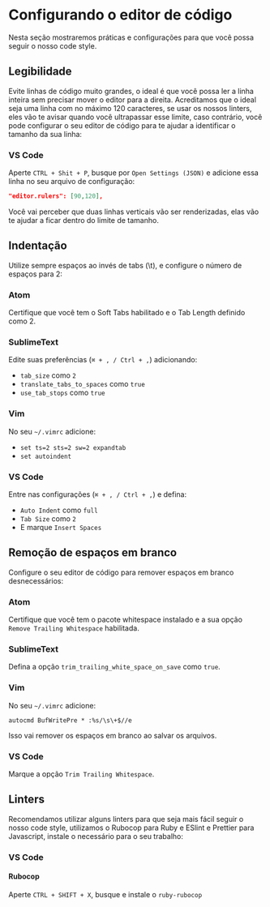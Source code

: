 Configurando o editor de código
===============================

Nesta seção mostraremos práticas e configurações para que você possa seguir o nosso code style.

## Legibilidade

Evite linhas de código muito grandes, o ideal é que você possa ler a linha inteira sem precisar
mover o editor para a direita. Acreditamos que o ideal seja uma linha com no máximo 120 caracteres,
se usar os nossos linters, eles vão te avisar quando você ultrapassar esse limite, caso contrário,
você pode configurar o seu editor de código para te ajudar a identificar o tamanho da sua linha:

### VS Code

Aperte `CTRL + Shit + P`, busque por `Open Settings (JSON)` e adicione essa linha no seu arquivo
de configuração:
```json
"editor.rulers": [90,120],
```
Você vai perceber que duas linhas verticais vão ser renderizadas, elas vão te ajudar a ficar dentro
do limite de tamanho.

## Indentação

Utilize sempre espaços ao invés de tabs (\t), e configure o número de espaços para 2:

### Atom

Certifique que você tem o Soft Tabs habilitado e o Tab Length definido como 2.

### SublimeText

Edite suas preferências (`⌘ + , / Ctrl + ,`) adicionando:

  * `tab_size` como `2`
  * `translate_tabs_to_spaces` como `true`
  * `use_tab_stops` como `true`

### Vim

No seu `~/.vimrc` adicione:

  * `set ts=2 sts=2 sw=2 expandtab`
  * `set autoindent`

### VS Code

Entre nas configurações (`⌘ + , / Ctrl + ,`) e defina:

  * `Auto Indent` como `full`
  * `Tab Size` como `2`
  * E marque `Insert Spaces`

## Remoção de espaços em branco

Configure o seu editor de código para remover espaços em branco
desnecessários:

### Atom

Certifique que você tem o pacote whitespace instalado e a sua opção
`Remove Trailing Whitespace` habilitada.

### SublimeText

Defina a opção `trim_trailing_white_space_on_save` como `true`.

### Vim

No seu `~/.vimrc` adicione:

```
autocmd BufWritePre * :%s/\s\+$//e
```

Isso vai remover os espaços em branco ao salvar os arquivos.

### VS Code

Marque a opção `Trim Trailing Whitespace`.

## Linters

Recomendamos utilizar alguns linters para que seja mais fácil seguir
o nosso code style, utilizamos o Rubocop para Ruby e ESlint e Prettier
para Javascript, instale o necessário para o seu trabalho:

### VS Code

#### Rubocop

Aperte `CTRL + SHIFT + X`, busque e instale o `ruby-rubocop`
